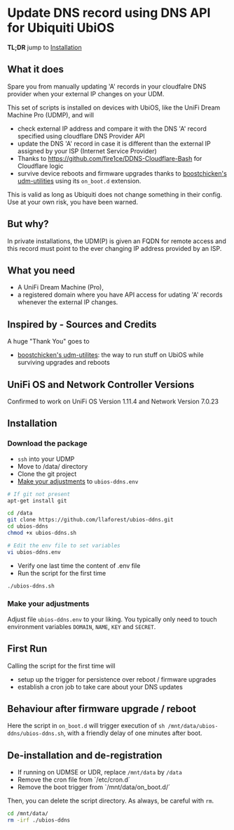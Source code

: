 # Update DNS record using DNS API for Ubiquiti UbiOS

**TL;DR** jump to [Installation](#Installation)

## What it does

Spare you from manually updating 'A' records in your cloudfalre DNS provider when your external IP changes on your UDM.

This set of scripts is installed on devices with UbiOS, like the UniFi Dream Machine Pro (UDMP), and will

* check external IP address and compare it with the DNS 'A' record specified using cloudflare DNS Provider API
* update the DNS 'A' record in case it is different than the external IP assigned by your ISP (Internet Service Provider)
* Thanks to https://github.com/fire1ce/DDNS-Cloudflare-Bash for Cloudflare logic
* survive device reboots and firmware upgrades thanks to [boostchicken's udm-utilities](https://github.com/boostchicken/udm-utilities) using its `on_boot.d` extension.

This is valid as long as Ubiquiti does not change something in their config. Use at your own risk, you have been warned.

## But why?

In private installations, the UDM(P) is given an FQDN for remote access and this record must point to the ever changing IP address provided by an ISP.

## What you need

* A UniFi Dream Machine (Pro),
* a registered domain where you have API access for udating 'A' records whenever the external IP changes.

## Inspired by - Sources and Credits

A huge "Thank You" goes to

* [boostchicken's udm-utilites](https://github.com/boostchicken/udm-utilities): the way to run stuff on UbiOS while surviving upgrades and reboots

## UniFi OS and Network Controller Versions

Confirmed to work on UniFi OS Version 1.11.4 and Network Version 7.0.23

## Installation

### Download the package

* `ssh` into your UDMP
* Move to /data/ directory
* Clone the git project
* [Make your adjustments](#make-your-adjustments) to `ubios-ddns.env`

````sh
# If git not present
apt-get install git

cd /data
git clone https://github.com/llaforest/ubios-ddns.git
cd ubios-ddns
chmod +x ubios-ddns.sh

# Edit the env file to set variables
vi ubios-ddns.env
````

* Verify one last time the content of .env file
* Run the script for the first time

````sh
./ubios-ddns.sh
````

### Make your adjustments

Adjust file `ubios-ddns.env` to your liking. You typically only need to touch environment variables `DOMAIN`, `NAME`, `KEY` and `SECRET`.

## First Run

Calling the script for the first time will

* setup up the trigger for persistence over reboot / firmware upgrades
* establish a cron job to take care about your DNS updates

## Behaviour after firmware upgrade / reboot

Here the script in `on_boot.d` will trigger execution of `sh /mnt/data/ubios-ddns/ubios-ddns.sh`, with a friendly delay of one minutes after boot.

## De-installation and de-registration

* If running on UDMSE or UDR, replace `/mnt/data` by `/data`
* Remove the cron file from `/etc/cron.d´
* Remove the boot trigger from `/mnt/data/on_boot.d/´

Then, you can delete the script directory. As always, be careful with `rm`.

````sh
cd /mnt/data/
rm -irf ./ubios-ddns
````
